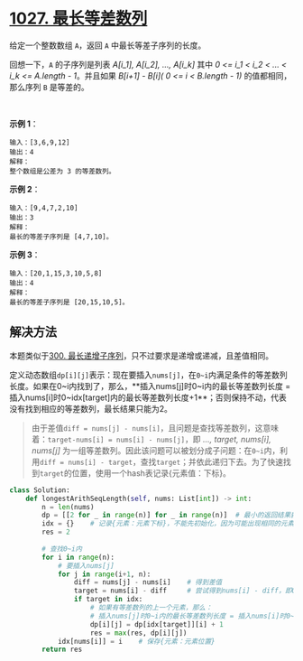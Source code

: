 # [1027. 最长等差数列](https://leetcode-cn.com/problems/longest-arithmetic-subsequence/)

给定一个整数数组 `A`，返回 `A` 中最长等差子序列的长度。

回想一下，`A` 的子序列是列表 *A[i_1], A[i_2], ..., A[i_k]* 其中 *0 <= i_1 < i_2 < ... < i_k <= A.length - 1*。并且如果 *B[i+1] - B[i]( 0 <= i < B.length - 1)* 的值都相同，那么序列 `B` 是等差的。

 

**示例 1**：
```
输入：[3,6,9,12]
输出：4
解释： 
整个数组是公差为 3 的等差数列。
```

**示例 2**：
```
输入：[9,4,7,2,10]
输出：3
解释：
最长的等差子序列是 [4,7,10]。
```

**示例 3**：
```
输入：[20,1,15,3,10,5,8]
输出：4
解释：
最长的等差子序列是 [20,15,10,5]。
```

## 解决方法

本题类似于[300. 最长递增子序列](300.%20最长递增子序列.md)，只不过要求是递增或递减，且差值相同。

定义动态数组`dp[i][j]`表示：现在要插入`nums[j]`，在`0~i`内满足条件的等差数列长度。如果在0~i内找到了，那么，**插入nums[j]时0~i内的最长等差数列长度 = 插入nums[i]时0~idx[target]内的最长等差数列长度+1**；否则保持不动，代表没有找到相应的等差数列，最长结果只能为2。

> 由于差值`diff = nums[j] - nums[i]`，且问题是查找等差数列，这意味着：`target-nums[i] = nums[i] - nums[j]`，即 *..., target, nums[i], nums[j]* 为一组等差数列。因此该问题可以被划分成子问题：在`0~i`内，利用`diff = nums[i] - target`，查找`target`；并依此递归下去。为了快速找到`target`的位置，使用一个hash表记录{元素值：下标}。


```py
class Solution:
    def longestArithSeqLength(self, nums: List[int]) -> int:
        n = len(nums)
        dp = [[2 for _ in range(n)] for _ in range(n)]  # 最小的返回结果就是2
        idx = {}    # 记录{元素：元素下标}，不能先初始化，因为可能出现相同的元素出现在不同的位置，我们需要更新最新的位置
        res = 2
        
        # 查找0~i内
        for i in range(n):
            # 要插入nums[j]
            for j in range(i+1, n):
                diff = nums[j] - nums[i]    # 得到差值
                target = nums[i] - diff     # 尝试得到nums[i] - diff，即0~i内是否有等差数列的上一个元素
                if target in idx:
                    # 如果有等差数列的上一个元素，那么：
                    # 插入nums[j]时0~i内的最长等差数列长度 = 插入nums[i]时0~idx[target]内的最长等差数列长度+1
                    dp[i][j] = dp[idx[target]][i] + 1   
                    res = max(res, dp[i][j])
            idx[nums[i]] = i    # 保存{元素：元素位置}
        return res
```
